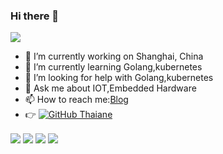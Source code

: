 ### Hi there 👋
![](https://visitor-badge.glitch.me/badge?page_id=zsy-cn.readme)

- 🔭 I’m currently working on Shanghai, China
- 🌱 I’m currently learning Golang,kubernetes
- 🤔 I’m looking for help with Golang,kubernetes
- 💬 Ask me about IOT,Embedded Hardware
- 📫 How to reach me:[Blog](https://zsy-cn.github.io/)
- 👉 [![GitHub Thaiane](https://img.shields.io/github/followers/zsy-cn?label=follow&style=social)](https://github.com/zsy-cn)
                                                                                                                    
<img align="center" src="https://github-readme-stats.vercel.app/api?username=zsy-cn&count_private=true&show_icons=true&theme=dark"/>
                                                                                                                                
<img align="center" src="https://github-readme-stats.vercel.app/api/top-langs/?username=zsy-cn&theme=dark" />

<img align="center" src="https://github-readme-stats.vercel.app/api/top-langs/?username=zsy-cn&theme=dark&layout=compact" />

<a href="https://github.com/zsy-cn/English">
  <img align="center" src="https://github-readme-stats.vercel.app/api/pin/?username=zsy-cn&repo=English&theme=dark" />
</a>

